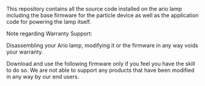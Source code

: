 This repository contains all the source code installed on the ario lamp including the base firmware for the particle device as well as the application code for powering the lamp itself.



Note regarding Warranty Support:

Disassembling your Ario lamp, modifying it or the firmware in any way voids your warranty.

Download and use the following firmware only if you feel you have the skill to do so. We are not able to support any products that have been modified in any way by our end users. 


